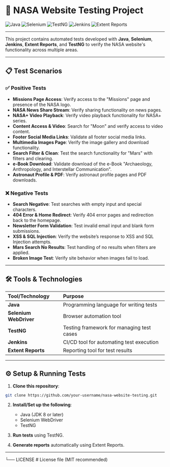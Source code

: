 # 🚀 NASA Website Testing Project

![Java](https://img.shields.io/badge/Java-ED8B00?style=for-the-badge&logo=java&logoColor=white)
![Selenium](https://img.shields.io/badge/Selenium-43B02A?style=for-the-badge&logo=selenium&logoColor=white)
![TestNG](https://img.shields.io/badge/TestNG-FF6347?style=for-the-badge&logo=apache&logoColor=white)
![Jenkins](https://img.shields.io/badge/Jenkins-D24939?style=for-the-badge&logo=jenkins&logoColor=white)
![Extent Reports](https://img.shields.io/badge/Extent_Reports-006400?style=for-the-badge&logo=report&logoColor=white)

---

This project contains automated tests developed with **Java**, **Selenium**, **Jenkins**, **Extent Reports**, and **TestNG** to verify the NASA website's functionality across multiple areas.

---

## 📋 Test Scenarios

### ✅ Positive Tests
- **Missions Page Access**: Verify access to the "Missions" page and presence of the NASA logo.
- **NASA News Share Stream**: Verify sharing functionality on news pages.
- **NASA+ Video Playback**: Verify video playback functionality for NASA+ series.
- **Content Access & Video**: Search for "Moon" and verify access to video content.
- **Footer Social Media Links**: Validate all footer social media links.
- **Multimedia Images Page**: Verify the image gallery and download functionality.
- **Search Filter & Clean**: Test the search functionality for "Mars" with filters and clearing.
- **e-Book Download**: Validate download of the e-Book "Archaeology, Anthropology, and Interstellar Communication".
- **Astronaut Profile & PDF**: Verify astronaut profile pages and PDF downloads.

### ❌ Negative Tests
- **Search Negative**: Test searches with empty input and special characters.
- **404 Error & Home Redirect**: Verify 404 error pages and redirection back to the homepage.
- **Newsletter Form Validation**: Test invalid email input and blank form submissions.
- **XSS & SQL Injection**: Verify the website’s response to XSS and SQL Injection attempts.
- **Mars Search No Results**: Test handling of no results when filters are applied.
- **Broken Image Test**: Verify site behavior when images fail to load.

---

## 🛠 Tools & Technologies

| Tool/Technology | Purpose |
| :-------------- | :------ |
| **Java**         | Programming language for writing tests |
| **Selenium WebDriver** | Browser automation tool |
| **TestNG**       | Testing framework for managing test cases |
| **Jenkins**      | CI/CD tool for automating test execution |
| **Extent Reports** | Reporting tool for test results |

---

## ⚙️ Setup & Running Tests

1. **Clone this repository**:

```bash
git clone https://github.com/your-username/nasa-website-testing.git
```

2. **Install/Set up the following**:
   - Java (JDK 8 or later)
   - Selenium WebDriver
   - TestNG

3. **Run tests** using TestNG.

4. **Generate reports** automatically using Extent Reports.

---



└── LICENSE                # License file (MIT recommended)



